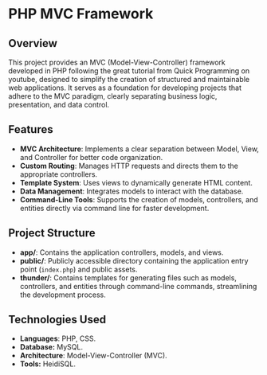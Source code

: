 # PHP MVC Framework

## Overview

This project provides an MVC (Model-View-Controller) framework developed in PHP following the great tutorial from Quick Programming on youtube, designed to simplify the creation of structured and maintainable web applications. It serves as a foundation for developing projects that adhere to the MVC paradigm, clearly separating business logic, presentation, and data control.

## Features

- **MVC Architecture**: Implements a clear separation between Model, View, and Controller for better code organization.
- **Custom Routing**: Manages HTTP requests and directs them to the appropriate controllers.
- **Template System**: Uses views to dynamically generate HTML content.
- **Data Management**: Integrates models to interact with the database.
- **Command-Line Tools**: Supports the creation of models, controllers, and entities directly via command line for faster development.

## Project Structure

- **app/**: Contains the application controllers, models, and views.
- **public/**: Publicly accessible directory containing the application entry point (`index.php`) and public assets.
- **thunder/**: Contains templates for generating files such as models, controllers, and entities through command-line commands, streamlining the development process.

## Technologies Used

- **Languages**: PHP, CSS.
- **Database:** MySQL.
- **Architecture**: Model-View-Controller (MVC).
- **Tools:** HeidiSQL.
